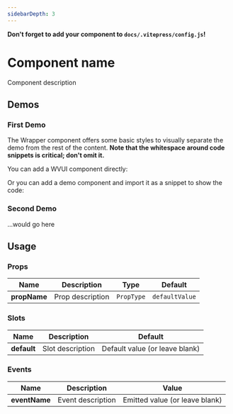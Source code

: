 ```yaml
---
sidebarDepth: 3
---
```


<script setup>
// Import components here.
import WvuiButton from '../src/components/button/Button.vue';
import DemoComponent from '../src/components/template/examples/DemoComponent.vue';
</script>

**Don't forget to add your component to `docs/.vitepress/config.js`!**

# Component name

Component description

## Demos

### First Demo

The Wrapper component offers some basic styles to visually separate the demo
from the rest of the content. **Note that the whitespace around code snippets
is critical; don't omit it.**

You can add a WVUI component directly:

<Wrapper>
<template v-slot:demo>
<WvuiButton :someProp="true">Button</WvuiButton>
</template>
<template v-slot:code>

```vue
<WvuiButton :someProp="true">Button</WvuiButton>
```

</template>
</Wrapper>

Or you can add a demo component and import it as a snippet to show the code:

<Wrapper>
<template v-slot:demo>
<DemoComponent />
</template>

<template v-slot:code>

<<< @/components/template/DemoComponent.vue

</template>
</Wrapper>

### Second Demo

...would go here

## Usage

### Props

| Name | Description | Type | Default |
| --- | --- | --- | --- |
| **propName** | Prop description | `PropType` | `defaultValue` |

### Slots

| Name | Description | Default |
| --- | --- | --- |
| **default** | Slot description | Default value (or leave blank) |

### Events

| Name | Description | Value |
| --- | --- | --- |
| **eventName** | Event description | Emitted value (or leave blank) |

